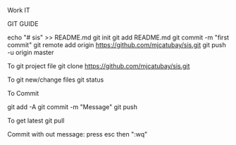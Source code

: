 Work IT


GIT GUIDE

echo "# sis" >> README.md
git init
git add README.md
git commit -m "first commit"
git remote add origin https://github.com/mjcatubay/sis.git
git push -u origin master


To git project file
git clone https://github.com/mjcatubay/sis.git


To git new/change files
git status


To Commit

git add -A
git commit -m "Message"
git push


To get latest
git pull




Commit with out message: press esc then ":wq"
